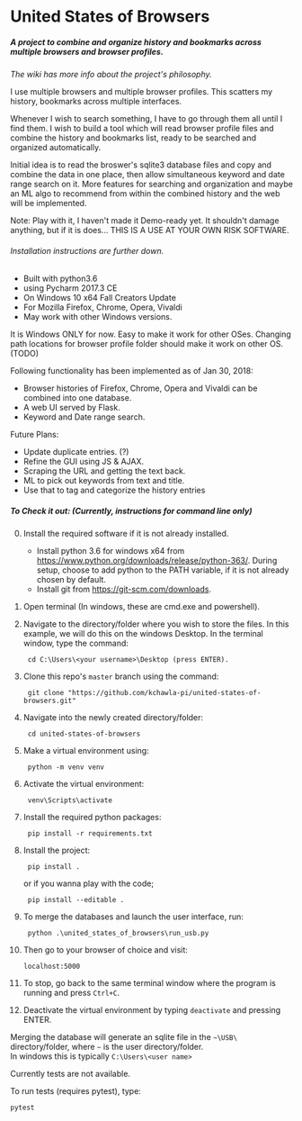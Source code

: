 # United States of Browsers
##### A project to combine and organize history and bookmarks across multiple browsers and browser profiles.

*The wiki has more info about the project's philosophy.*

I use multiple browsers and multiple browser profiles. This scatters my history, bookmarks across multiple interfaces. 

Whenever I wish to search something, I have to go through them all until I find them. I wish to build a tool which will read browser profile files and combine the history and bookmarks list, ready to be searched and organized automatically.

Initial idea is to read the broswer's sqlite3 database files and copy and combine the data in one place, then allow simultaneous keyword and date range search on it. More features for searching and organization and maybe an ML algo to recommend from within the combined history and the web will be implemented.

Note: Play with it, I haven't made it Demo-ready yet.
It shouldn't damage anything, but if it is does...
THIS IS A USE AT YOUR OWN RISK SOFTWARE.

###### Installation instructions are further down.

 - Built with python3.6
 - using Pycharm 2017.3 CE
 - On Windows 10 x64 Fall Creators Update
 - For Mozilla Firefox, Chrome, Opera, Vivaldi
 - May work with other Windows versions.

It is Windows ONLY for now. Easy to make it work for other OSes.
Changing path locations for browser profile folder should make it work on other OS. (TODO)

Following functionality has been implemented as of Jan 30, 2018:
 - Browser histories of Firefox, Chrome, Opera and Vivaldi can be combined into one database.
 - A web UI served by Flask.
 - Keyword and Date range search.
  
  
Future Plans:  
 - Update duplicate entries. (?)
 - Refine the GUI using JS & AJAX.
 - Scraping the URL and getting the text back.
 - ML to pick out keywords from text and title.
 - Use that to tag and categorize the history entries

##### To Check it out: (Currently, instructions for command line only)

0. Install the required software if it is not already installed.  
     - Install python 3.6 for windows x64 from https://www.python.org/downloads/release/python-363/.
     During setup, choose to add python to the PATH variable, if it is not already chosen by default.
     - Install git from https://git-scm.com/downloads.
1. Open terminal (In windows, these are cmd.exe and powershell).
2. Navigate to the directory/folder where you wish to store the files.
     In this example, we will do this on the windows Desktop.
     In the terminal window, type the command:

        cd C:\Users\<your username>\Desktop (press ENTER).
3. Clone this repo's `master` branch using the command:

        git clone "https://github.com/kchawla-pi/united-states-of-browsers.git"
4. Navigate into the newly created directory/folder:

        cd united-states-of-browsers
5. Make a virtual environment using:

        python -m venv venv
6. Activate the virtual environment:

        venv\Scripts\activate
7. Install the required python packages:

        pip install -r requirements.txt
8. Install the project:

        pip install .
      or if you wanna play with the code;
        
        pip install --editable .
        
9. To merge the databases and launch the user interface, run:

        python .\united_states_of_browsers\run_usb.py

10. Then go to your browser of choice and visit:

        localhost:5000
11. To stop, go back to the same terminal window  where the program is running and press `Ctrl+C`.
12. Deactivate the virtual environment by typing `deactivate` and pressing ENTER.

Merging the database will generate an sqlite file in the `~\USB\` directory/folder, where `~` is the user directory/folder.  
In windows this is typically `C:\Users\<user name>`

Currently tests are not available.

To run tests (requires pytest), type:

    pytest

